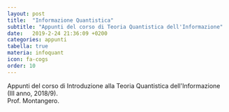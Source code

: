 ```yaml
---
layout: post
title:  "Informazione Quantistica"
subtitle: "Appunti del corso di Teoria Quantistica dell'Informazione"
date:   2019-2-24 21:36:09 +0200
categories: appunti
tabella: true
materia: infoquant
icon: fa-cogs
order: 10
---
```


Appunti del corso di Introduzione alla Teoria Quantistica dell'Informazione (III anno, 2018/9).<br/>
Prof. Montangero.
